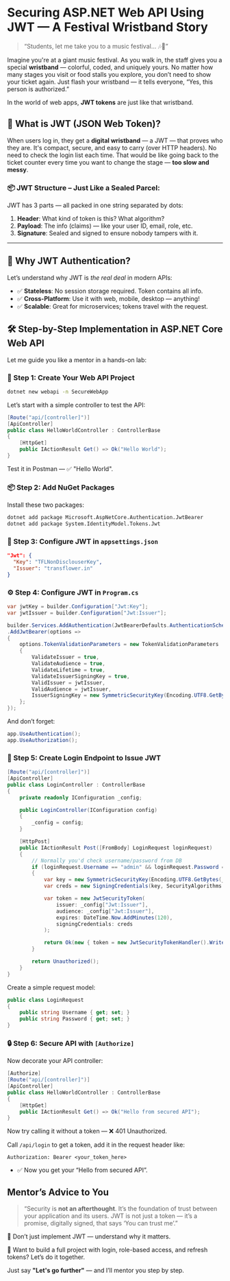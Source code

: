 
# Securing ASP.NET Web API Using JWT — A Festival Wristband Story

> “Students, let me take you to a music festival... 🎶🎉”

Imagine you're at a giant music festival. As you walk in, the staff gives you a special **wristband** — colorful, coded, and uniquely yours. No matter how many stages you visit or food stalls you explore, you don’t need to show your ticket again. Just flash your wristband — it tells everyone, “Yes, this person is authorized.”

In the world of web apps, **JWT tokens** are just like that wristband.



## 🎫 What is JWT (JSON Web Token)?

When users log in, they get a **digital wristband** — a JWT — that proves who they are. It's compact, secure, and easy to carry (over HTTP headers). No need to check the login list each time. That would be like going back to the ticket counter every time you want to change the stage — **too slow and messy**.

### 📦 JWT Structure – Just Like a Sealed Parcel:

JWT has 3 parts — all packed in one string separated by dots:

1. **Header**: What kind of token is this? What algorithm?
2. **Payload**: The info (claims) — like your user ID, email, role, etc.
3. **Signature**: Sealed and signed to ensure nobody tampers with it.

---

## 🧠 Why JWT Authentication?

Let’s understand why JWT is *the real deal* in modern APIs:

- ✅ **Stateless**: No session storage required. Token contains all info.
- ✅ **Cross-Platform**: Use it with web, mobile, desktop — anything!
- ✅ **Scalable**: Great for microservices; tokens travel with the request.

## 🛠️ Step-by-Step Implementation in ASP.NET Core Web API

Let me guide you like a mentor in a hands-on lab:

### 🧪 Step 1: Create Your Web API Project

```bash
dotnet new webapi -n SecureWebApp
```

Let’s start with a simple controller to test the API:

```csharp
[Route("api/[controller]")]
[ApiController]
public class HelloWorldController : ControllerBase
{
    [HttpGet]
    public IActionResult Get() => Ok("Hello World");
}
```

Test it in Postman — ✅ "Hello World".

### 📦 Step 2: Add NuGet Packages

Install these two packages:

```bash
dotnet add package Microsoft.AspNetCore.Authentication.JwtBearer
dotnet add package System.IdentityModel.Tokens.Jwt
```
### 🔑 Step 3: Configure JWT in `appsettings.json`

```json
"Jwt": {
  "Key": "TFLNonDisclouserKey",
  "Issuer": "transflower.in"
}
```

### ⚙️ Step 4: Configure JWT in `Program.cs`

```csharp
var jwtKey = builder.Configuration["Jwt:Key"];
var jwtIssuer = builder.Configuration["Jwt:Issuer"];

builder.Services.AddAuthentication(JwtBearerDefaults.AuthenticationScheme)
.AddJwtBearer(options =>
{
    options.TokenValidationParameters = new TokenValidationParameters
    {
        ValidateIssuer = true,
        ValidateAudience = true,
        ValidateLifetime = true,
        ValidateIssuerSigningKey = true,
        ValidIssuer = jwtIssuer,
        ValidAudience = jwtIssuer,
        IssuerSigningKey = new SymmetricSecurityKey(Encoding.UTF8.GetBytes(jwtKey))
    };
});
```

And don’t forget:

```csharp
app.UseAuthentication();
app.UseAuthorization();
```

### 🔐 Step 5: Create Login Endpoint to Issue JWT

```csharp
[Route("api/[controller]")]
[ApiController]
public class LoginController : ControllerBase
{
    private readonly IConfiguration _config;

    public LoginController(IConfiguration config)
    {
        _config = config;
    }

    [HttpPost]
    public IActionResult Post([FromBody] LoginRequest loginRequest)
    {
        // Normally you'd check username/password from DB
        if (loginRequest.Username == "admin" && loginRequest.Password == "123")
        {
            var key = new SymmetricSecurityKey(Encoding.UTF8.GetBytes(_config["Jwt:Key"]));
            var creds = new SigningCredentials(key, SecurityAlgorithms.HmacSha256);

            var token = new JwtSecurityToken(
                issuer: _config["Jwt:Issuer"],
                audience: _config["Jwt:Issuer"],
                expires: DateTime.Now.AddMinutes(120),
                signingCredentials: creds
            );

            return Ok(new { token = new JwtSecurityTokenHandler().WriteToken(token) });
        }

        return Unauthorized();
    }
}
```

Create a simple request model:

```csharp
public class LoginRequest
{
    public string Username { get; set; }
    public string Password { get; set; }
}
```

### 🔒 Step 6: Secure API with `[Authorize]`

Now decorate your API controller:

```csharp
[Authorize]
[Route("api/[controller]")]
[ApiController]
public class HelloWorldController : ControllerBase
{
    [HttpGet]
    public IActionResult Get() => Ok("Hello from secured API");
}
```

Now try calling it without a token — ❌ 401 Unauthorized.

Call `/api/login` to get a token, add it in the request header like:

```
Authorization: Bearer <your_token_here>
```

- ✅ Now you get your “Hello from secured API”.


##  Mentor’s Advice to You

> “Security is **not an afterthought**. It’s the foundation of trust between your application and its users. JWT is not just a token — it’s a promise, digitally signed, that says ‘You can trust me’.”

🧠 Don’t just implement JWT — understand why it matters.

📘 Want to build a full project with login, role-based access, and refresh tokens? Let’s do it together.

Just say **"Let's go further"** — and I’ll mentor you step by step.
